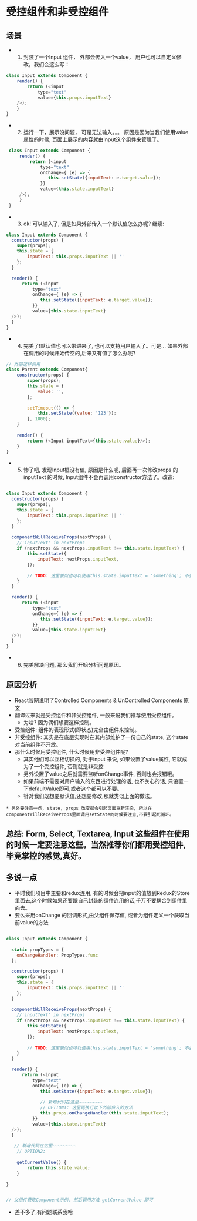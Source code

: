 # 受控组件和非受控组件

## 场景

   * 1. 封装了一个Input 组件， 外部会传入一个value， 用户也可以自定义修改，我们会这么写：

```javascript
class Input extends Component {
    render() {
        return (<input 
            type="text"
            value={this.props.inputText}
    />);
    }
}
```

   * 2. 运行一下，展示没问题， 可是无法输入。。。 原因是因为当我们使用value属性的时候, 页面上展示的内容就由Input这个组件来管理了。

```javascript
 class Input extends Component {
     render() {
         return (<input 
             type="text"
             onChange={ (e) => {
                this.setState({inputText: e.target.value});
             }}
             value={this.state.inputText}
     />);
     }
 }

```

   * 3. ok! 可以输入了, 但是如果外部传入一个默认值怎么办呢? 继续:
    
```javascript
class Input extends Component {
  constructor(props) {
    super(props);
    this.state = {
        inputText: this.props.inputText || ''
    };
  }

  render() {
      return (<input 
          type="text"
          onChange={ (e) => {
             this.setState({inputText: e.target.value});
          }}
          value={this.state.inputText}
  />);
  }
}

```  

   * 4. 完美了!默认值也可以带进来了, 也可以支持用户输入了。可是... 如果外部在调用的时候开始传空的,后来又有值了怎么办呢?
   
```javascript
// 外部这样调用
class Parent extends Component{
    constructor(props) {
        super(props);
        this.state = {
            value: '',
        };
        
        setTimeout(() => {
            this.setState({value: '123'});
        }, 1000);
    }
    
    render() {
        return (<Input inputText={this.state.value}/>);
    }
}

```
   * 5. 惨了吧, 发现Input框没有值, 原因是什么呢, 后面再一次修改props 的inputText 的时候, Input组件不会再调用constructor方法了。改造:
    
```javascript

class Input extends Component {
  constructor(props) {
    super(props);
    this.state = {
        inputText: this.props.inputText || ''
    };
  }
  
  componentWillReceiveProps(nextProps) {
    //'inputText' in nextProps  
    if (nextProps && nextProps.inputText !== this.state.inputText) {
        this.setState({
            inputText: nextProps.inputText,
        });
        
        // TODO: 这里貌似也可以使用this.state.inputText = 'something'; 不会引起render方法执行。 
    }
  }

  render() {
      return (<input 
          type="text"
          onChange={ (e) => {
             this.setState({inputText: e.target.value});
          }}
          value={this.state.inputText}
  />);
  }
}

```

   * 6. 完美解决问题, 那么我们开始分析问题原因。
    
## 原因分析

   * React官网说明了Controlled Components & UnControlled Components <a href="https://facebook.github.io/react/docs/forms.html">原文</a>
   * 翻译过来就是受控组件和非受控组件, 一般来说我们推荐使用受控组件。
      * 为啥? 因为偶们想要这样控制。
   * 受控组件: 组件的表现形式(即状态)完全由组件来控制。 
   * 非受控组件: 其实是在底层实现时在其内部维护了一份自己的state, 这个state 对当前组件不开放。
   * 那什么时候用受控组件, 什么时候用非受控组件呢?
      * 其实他们可以互相切换的, 对于input 来说, 如果设置了value属性, 它就成为了一个受控组件, 否则就是非受控
      * 另外设置了value之后就需要监听onChange事件, 否则也会报错哦。
      * 如果前端不需要对用户输入的东西进行处理的话, 也不关心的话, 只设置一下defaultValue即可,或者这个都可以不要。
      * 针对我们既想要默认值,还想要修改,那就类似上面的做法。
        
    * 另外要注意一点, state, props 改变都会引起页面重新渲染, 所以在componentWillReceiveProps里面调用setState的时候要注意,不要引起死循环。
        

## 总结: Form, Select, Textarea, Input 这些组件在使用的时候一定要注意这些。当然推荐你们都用受控组件,毕竟掌控的感觉,真好。

## 多说一点
   * 平时我们项目中主要和redux连用, 有的时候会把input的值放到Redux的Store里面去,这个时候如果还要跟自己封装的组件连用的话,千万不要耦合到组件里面去。
   * 要么采用onChange 的回调形式,由父组件保存值, 或者为组件定义一个获取当前value的方法
    
```javascript

class Input extends Component {
    
  static propTypes = {
    onChangeHandler: PropTypes.func
  };  

  constructor(props) {
    super(props);
    this.state = {
        inputText: this.props.inputText || ''
    };
  }
  
  componentWillReceiveProps(nextProps) {
    //'inputText' in nextProps  
    if (nextProps && nextProps.inputText !== this.state.inputText) {
        this.setState({
            inputText: nextProps.inputText,
        });
        
        // TODO: 这里貌似也可以使用this.state.inputText = 'something'; 不会引起render方法执行。 
    }
  }

  render() {
      return (<input 
          type="text"
          onChange={ (e) => {
             this.setState({inputText: e.target.value});
             
             // 新增代码在这里~~~~~~~~~
             // OPTION1: 这里再执行以下外部传入的方法            
             this.props.onChangeHandler(this.state.inputText);
          }}
          value={this.state.inputText}
  />);
  }
  
   // 新增代码在这里~~~~~~~~~
    // OPTION2:
    
    getCurrentValue() {
        return this.state.value;
    }
  
}


// 父组件获取Component示例, 然后调用方法 getCurrentValue 即可

```     
       

* 差不多了,有问题联系我哈              

  
    

